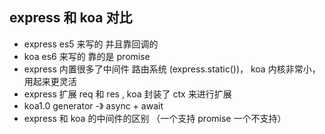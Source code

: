 ## express 和 koa 对比

- express es5 来写的 并且靠回调的
- koa es6 来写的 靠的是 promise
- express 内置很多了中间件 路由系统 (express.static())， koa 内核非常小，用起来更灵活
- express 扩展 req 和 res , koa 封装了 ctx 来进行扩展
- koa1.0 generator -》 async + await
- express 和 koa 的中间件的区别 （一个支持 promise 一个不支持）
